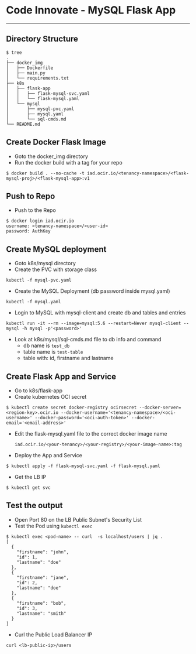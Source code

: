 # Code Innovate - MySQL Flask App
---

## Directory Structure
```
$ tree
.
├── docker_img
│   ├── Dockerfile
│   ├── main.py
│   └── requirements.txt
├── k8s
│   ├── flask-app
│   │   ├── flask-mysql-svc.yaml
│   │   └── flask-mysql.yaml
│   └── mysql
│       ├── mysql-pvc.yaml
│       ├── mysql.yaml
│       └── sql-cmds.md
└── README.md
```

## Create Docker Flask Image

- Goto the docker_img directory
- Run the docker build with a tag for your repo
```
$ docker build . --no-cache -t iad.ocir.io/<tenancy-namespace>/<flask-mysql-proj>/<flask-mysql-app>:v1
```

## Push to Repo

- Push to the Repo 
```
$ docker login iad.ocir.io
username: <tenancy-namespace>/<user-id>
password: AuthKey
```

## Create MySQL deployment

- Goto k8s/mysql directory
- Create the PVC with storage class
```
kubectl -f mysql-pvc.yaml
```
- Create the MySQL Deployment (db password inside mysql.yaml)
```
kubectl -f mysql.yaml
```
- Login to MySQL with mysql-client and create db and tables and entries
```
kubectl run -it --rm --image=mysql:5.6 --restart=Never mysql-client -- mysql -h mysql -p'<password>'
```
- Look at k8s/mysql/sql-cmds.md file to db info and command
  - db name is `test_db`
  - table name is `test-table`
  - table with: id, firstname and lastname

## Create Flask App and Service

- Go to k8s/flask-app
- Create kubernetes OCI secret
```
$ kubectl create secret docker-registry ocirsecret --docker-server=<region-key>.ocir.io --docker-username='<tenancy-namespace>/<oci-username>' --docker-password='<oci-auth-token>' --docker-email='<email-address>'
```
- Edit the flask-mysql.yaml file to the correct docker image name
    ```
    iad.ocir.io/<your-tenancy>/<your-registry>/<your-image-name>:tag
    ```
- Deploy the App and Service
```
$ kubectl apply -f flask-mysql-svc.yaml -f flask-mysql.yaml
```
- Get the LB IP
```
$ kubectl get svc
```
## Test the output
- Open Port 80 on the LB Public Subnet's Security List
- Test the Pod using `kubectl exec`
```
$ kubectl exec <pod-name> -- curl  -s localhost/users | jq .
[
  {
    "firstname": "john",
    "id": 1,
    "lastname": "doe"
  },
  {
    "firstname": "jane",
    "id": 2,
    "lastname": "doe"
  },
  {
    "firstname": "bob",
    "id": 3,
    "lastname": "smith"
  }
]
```
- Curl the Public Load Balancer IP
```
curl <lb-public-ip>/users
```
  
